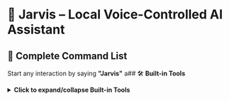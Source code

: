 # 🧠 Jarvis – Local Voice-Controlled AI Assistant
## 🎯 **Complete Command List**

Start any interaction by saying **"Jarvis"** a## 🛠 **Built-in Tools**

<details>
<summary><b>Click to expand/collapse Built-in Tools</b></summary>

Jarvis comes with powerful built-in tools that enhance its capabilities:waiting for the "Yes sir?" response. Then use any of these commands:iv align="center">

![Jarvis Logo](https://img.shields.io/badge/Jarvis-AI%20Assistant-blue?style=for-the-badge&logo=robot)
![Version](https://img.shields.io/badge/Version-1.1.0-green?style=for-the-badge)
![Python](https://img.shields.io/badge/Python-3.8+-blue?style=for-the-badge&logo=python)
![Platform](https://img.shields.io/badge/Platform-Windows%20%7C%20macOS-lightgrey?style=for-the-badge)

**Your Personal AI Assistant - Powered by Local LLM Technology**

*Voice-activated, privacy-focused, and completely offline*

</div>

---

## 📑 Table of Contents
- [Overview](#-what-is-jarvis)
- [Command List](#-complete-command-list)
  - [Time Commands](#-time-commands)
  - [Screenshot Commands](#-screenshot-commands)
  - [Web Search Commands](#-web-search-commands)
  - [Matrix Mode Commands](#-matrix-mode-commands)
  - [Shutdown Commands](#-shutdown-commands)
  - [Version Commands](#-version--update-commands)
  - [App Launcher Commands](#-app-launcher-commands)
- [Built-in Tools](#-built-in-tools)
- [Installation](#-quick-start-guide)
- [Troubleshooting](#-troubleshooting)
- [FAQ](#-faq)
- [Contributing](#-contributing)
- [Support](#-support)

---

## 🎯 **What is Jarvis?**

**Jarvis** is an intelligent, voice-controlled AI assistant that runs entirely on your local machine. Built with cutting-edge local language models (Qwen via Ollama), it provides a seamless conversational experience while maintaining complete privacy and data sovereignty.

### ✨ **Key Features**
- 🗣 **Voice-Activated**: Wake with "Jarvis" and speak naturally
- 🧠 **Local AI**: Powered by Qwen 3.1.7B model via Ollama
- 🔒 **Privacy-First**: All processing happens locally on your device
- 🔧 **Tool Integration**: Extensible with custom tools and functions
- 🔊 **Natural Speech**: High-quality text-to-speech responses
- ⚡ **Real-Time**: Instant voice recognition and response

---

## � **Complete Command List**

Start any interaction by saying **"Jarvis"** and waiting for the "Yes sir?" response. Then use any of these commands:

### 🕐 **Time Commands**
```bash
"What time is it?"
"What's the current time?"
"Time in Berlin"
"Time in Munich"
"Time in Hamburg"
"What's the weather in Germany?"  # Returns time instead
```

### 📸 **Screenshot Commands**
```bash
"Take a screenshot"
"Capture the screen"
"Save a screenshot"
"Screenshot this"
```

### 🔍 **Web Search Commands**
```bash
"Search for [your topic]"
"Google [your topic]"
"Find information about [your topic]"
"Open browser and search for [your topic]"
"Search the web for [your topic]"
```

### 🌟 **Matrix Mode Commands**
```bash
"Enter matrix mode"
"Start matrix"
"Show matrix"
"Matrix mode"
"Activate matrix"
```

### 🔌 **Shutdown Commands**
```bash
"Shut down"
"Turn off"
"Shutdown"
```

### � **Version & Update Commands**
```bash
"What version are you?"
"Show me the changelog"
"What's new?"
"Tell me about recent updates"
"What changed in the latest version?"
"Show version history"
```

### �🚀 **App Launcher Commands**
```bash
"Open steam"
"Launch discord"
"Start spotify"
"Open cursor"
"Launch calculator"
"Open notepad"
```

Supported Applications:
- Steam (Steam gaming platform)
- Discord (Chat & communication)
- Spotify (Music streaming)
- Cursor (Code editor)
- Calculator (Windows calculator)
- Notepad (Text editor)
- Other applications will be searched automatically in common installation folders

---

## �🛠 **Built-in Tools**

Jarvis comes with powerful built-in tools that enhance its capabilities:

### 🕐 **Smart Time Assistant**
- **Weather-to-Time Conversion**: Ask about weather in Germany, get current time instead
- **Multi-City Support**: Get time for any German city (Berlin, Munich, Hamburg, etc.)
- **German Language**: Full German language support with localized responses
- **Date & Time**: Complete date and time information in German format

### 📸 **Screenshot and OCR Tools**
- **Instant Capture**: Take screenshots with voice commands
- **Auto-Save**: Automatically saves to designated folder
- **Text Recognition**: Extract text from screenshots (OCR)
- **Multi-Platform**: Works on both Windows and macOS
- **Smart Detection**: Finds screenshots in common system locations

**Screenshot Commands:**
```bash
"Take a screenshot"
"Capture the screen"
"Save a screenshot"
```

**OCR Commands:**
```bash
"Read the screen"
"What does the screenshot say?"
"Extract text from the image"
"Read the screenshot"
```

📝 **Note for Windows Users:**
- Requires Tesseract OCR to be installed
- Install from: https://github.com/UB-Mannheim/tesseract/wiki
- Default installation path: C:\Program Files\Tesseract-OCR\

### 🔍 **Web Search**
- **Google Integration**: Search the web with voice commands
- **Browser Support**: Open searches directly in your default browser
- **Natural Queries**: Use natural language to search
- **Quick Access**: Get instant search results

**Example Commands:**
```bash
"Search for artificial intelligence news"
"Open browser and search for weather forecast"
"Google quantum computing basics"
```

### 🌟 **Matrix Mode**
- **Matrix Rain Effect**: Classic Matrix-style falling characters
- **Windows & macOS**: Optimized for Windows Terminal and macOS Terminal
- **Python-Based**: No external dependencies required
- **Auto-Cleanup**: Automatically removes temporary files when closed

**Example Commands:**
```bash
"Enter matrix mode"
"Activate matrix mode"
"Go into matrix mode"
"Matrix mode"
```

### � **Shutdown Control**
- **Voice Command**: Simple "shut down" command
- **Graceful Exit**: Clean termination of the program
- **Confirmation**: Verbal confirmation before shutting down
- **Safe State**: Ensures proper cleanup before exit

**Example Commands:**
```bash
"Shut down"
"Turn off"
"Exit program"
```

### �🔧 **Extensible Architecture**
- **Custom Tools**: Easy to add new tools and functions
- **LangChain Integration**: Built on robust LangChain framework
- **Plugin System**: Modular design for easy expansion
- **Platform Support**: Optimized for Windows and macOS

---


## 🔬 **How It Works**

1. **Startup & local LLM Setup**
   - Initializes a local Ollama model (`qwen3:1.7b`) via `ChatOllama`
   - Registers tools (`get_time`, `take_screenshot`, `matrix_mode`) using LangChain

2. **Wake Word Listening**
   - Listens via microphone (e.g., `device_index=0`)
   - If it hears the word **"Jarvis"**, it enters "conversation mode"

3. **Voice Command Handling**
   - Records the user’s spoken command
   - Passes the command to the LLM, which may invoke tools
   - Responds using `pyttsx3` text-to-speech (with optional custom voice)

4. **Timeout**
   - If the user is inactive for more than 30 seconds in conversation mode, it resets to wait for the wake word again.

---

## 📋 Changelog

### Version 1.4.0 (August 17, 2025)
- 📋 **New Changelog Integration**:
  - Added version history access through voice commands
  - Smart changelog parsing and retrieval
  - Current version information on demand
  - Complete update history access

### Version 1.3.0 (August 17, 2025)
- 📝 **New OCR Capability**:
  - Added text recognition from screenshots
  - Multi-platform support (Windows & macOS)
  - Automatic screenshot detection
  - Smart path handling for different OS locations
  - Custom screenshot folder support (C:\Users\maxsc\Pictures\Jarvis)

### Version 1.2.0 (August 17, 2025)
- � **New App Launcher Tool**:
  - Launch applications with voice commands
  - Support for common apps (Steam, Discord, browsers, etc.)
  - Automatic app detection and launching
  - Simple "open [app]" command structure
- �🔍 **New Web Search Tool**:
  - Added Google search functionality
  - Voice-activated web searches
  - Browser integration for direct search results
  - Natural language search commands
- 🔌 **Shutdown Command**:
  - Added ability to shut down Jarvis with voice command
  - Immediate termination without confirmation
  - Simple "shut down" voice command

### Version 1.1.0 (August 16, 2025)
- ✨ **Enhanced Time Tool**: 
  - Now responds to weather queries about Germany with current time
  - Added German language support for responses
  - Improved city detection for German cities
  - Added date display in German format
- 📸 **New Screenshot Tool**: 
  - Added `take_screenshot` tool for capturing screen shots
  - Integrated into main application
- 🌟 **New Matrix Mode**: 
  - Added `matrix_mode` tool for Matrix rain effect
  - Windows and macOS optimized implementation
  - Auto-cleanup of temporary files
- 🔧 **Tool Integration**: 
  - All three tools (time, screenshot, matrix) now available in main application
  - Improved tool detection and response handling

---

## 🚀 **Quick Start Guide**

<details>
<summary><b>Click to show Installation Guide</b></summary>

### 📋 **Prerequisites**
- **Python 3.8+** installed on your system
- **Ollama** installed and running
- **Microphone** for voice input
- **Speakers** for voice output
- **Tesseract OCR** for text recognition:
  - Windows: Install from UB-Mannheim's repository
  - macOS: Install via `brew install tesseract`

### 🔧 **Installation Steps**

#### 1. **Clone the Repository**
```bash
git clone https://github.com/yourusername/jarvis.git
cd jarvis
```

#### 2. **Set Up Virtual Environment**
```bash
# Windows
py -m venv venv
.\venv\Scripts\Activate.ps1

# macOS/Linux
python3 -m venv venv
source venv/bin/activate
```

#### 3. **Install Dependencies**
```bash
# Windows
pip install -r requirements-windows.txt

# macOS/Linux
pip install -r requirements.txt
```

#### 4. **Install Ollama Model**
```bash
ollama pull qwen3:1.7b
```

#### 5. **Run Jarvis**
```bash
python main.py
```

### 🎯 **First Interaction**
1. Say **"Jarvis"** to wake the assistant
2. Wait for **"Yes sir?"** response
3. Use any command from the **Complete Command List** above
4. Enjoy the conversation!

💡 **Pro Tips:**
- Speak clearly and naturally
- Wait for the "Yes sir?" response before giving commands
- You have 30 seconds to give a command before Jarvis returns to wake word mode
- You can use variations of the commands - Jarvis understands natural language
- For web searches, be as specific as possible
- For immediate shutdown, just say "shut down"

### 🔧 **Configuration Options**
- **Microphone Index**: Modify `MIC_INDEX` in `main.py` if needed
- **Wake Word**: Change `TRIGGER_WORD` to customize wake phrase
- **Timeout**: Adjust `CONVERSATION_TIMEOUT` for session duration
- **Voice**: Customize TTS voice settings in the `speak_text` function

---

## 🛠 **Troubleshooting**

<details>
<summary><b>Click to show Troubleshooting Guide</b></summary>

### ❌ **Common Issues & Solutions**

#### **Microphone Not Working**
```bash
# Check available audio devices
python -c "import speech_recognition as sr; print(sr.Microphone.list_microphone_names())"
```
- Update `MIC_INDEX` in `main.py` to match your microphone
- Ensure microphone permissions are granted

#### **Ollama Model Issues**
```bash
# Check installed models
ollama list

# Pull model if missing
ollama pull qwen3:1.7b
```

#### **Python Dependencies**
```bash
# Reinstall dependencies
pip install --upgrade -r requirements-windows.txt

# Install missing packages
pip install mss pyttsx3 SpeechRecognition
```

#### **Audio Output Problems**
- Check system volume and speaker connections
- Verify TTS voice availability on your system
- Try different voice settings in `main.py`

### 🔧 **Performance Optimization**
- **Reduce Model Size**: Use smaller models for faster responses
- **Adjust Timeout**: Modify `CONVERSATION_TIMEOUT` for longer sessions
- **Voice Quality**: Customize TTS settings for better audio output

---

## ❓ **FAQ**

<details>
<summary><b>Click to show Frequently Asked Questions</b></summary>

### **Q: Can I use Jarvis without internet?**
**A:** Yes! Jarvis runs completely offline using local models and processing.

### **Q: How do I add new tools?**
**A:** Create new tool files in the `tools/` directory and import them in `main.py`.

### **Q: Can I change the wake word?**
**A:** Yes, modify the `TRIGGER_WORD` variable in `main.py`.

### **Q: Is my data private?**
**A:** Absolutely! All processing happens locally on your device.

### **Q: What languages does Jarvis support?**
**A:** Currently optimized for English and German, with extensible language support.

### **Q: Can I run Jarvis on mobile?**
**A:** Currently designed for desktop systems, but mobile support is planned.

---

## 🤝 **Contributing**

We welcome contributions! Here's how you can help:

### 🐛 **Reporting Issues**
- Use GitHub Issues for bug reports
- Include system information and error logs
- Provide steps to reproduce the issue

### 💡 **Feature Requests**
- Suggest new tools and capabilities
- Propose UI/UX improvements
- Request language support additions

### 🔧 **Code Contributions**
1. Fork the repository
2. Create a feature branch
3. Make your changes
4. Submit a pull request

### 📝 **Documentation**
- Improve README sections
- Add code comments
- Create tutorials and guides

---

## 📄 **License**

This project is licensed under the MIT License - see the [LICENSE](LICENSE) file for details.

---

## 🙏 **Acknowledgments**

- **Ollama** for local LLM infrastructure
- **LangChain** for tool orchestration framework
- **Google Speech Recognition** for voice processing
- **pyttsx3** for text-to-speech capabilities
- **Qwen** for the language model

---

## 📞 **Support**

- **GitHub Issues**: [Report bugs and request features](https://github.com/yourusername/jarvis/issues)
- **Discussions**: [Join the community](https://github.com/yourusername/jarvis/discussions)
- **Email**: your.email@example.com

---

*Made with ❤️ for the open-source community*

